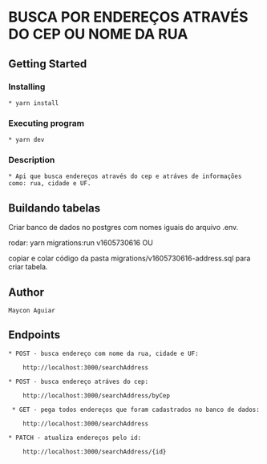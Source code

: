 # BUSCA POR ENDEREÇOS ATRAVÉS DO CEP OU NOME DA RUA

## Getting Started

### Installing

    * yarn install

### Executing program

    * yarn dev

### Description

    * Api que busca endereços através do cep e atráves de informações como: rua, cidade e UF.


## Buildando tabelas

Criar banco de dados no postgres com nomes iguais do arquivo .env.

rodar: yarn migrations:run v1605730616 OU

copiar e colar código da pasta migrations/v1605730616-address.sql para criar tabela.

## Author

    Maycon Aguiar 

## Endpoints

    * POST - busca endereço com nome da rua, cidade e UF:
       
        http://localhost:3000/searchAddress

    * POST - busca endereço atráves do cep:

        http://localhost:3000/searchAddress/byCep
     
     * GET - pega todos endereços que foram cadastrados no banco de dados:

        http://localhost:3000/searchAddress

    * PATCH - atualiza endereços pelo id:

        http://localhost:3000/searchAddress/{id}


    
